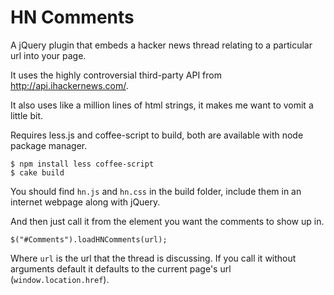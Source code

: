 HN Comments
===

A jQuery plugin that embeds a hacker news thread relating to a particular url into your page. 

It uses the highly controversial third-party API from http://api.ihackernews.com/.

It also uses like a million lines of html strings, it makes me want to vomit a little bit.

Requires less.js and coffee-script to build, both are available with node package manager.

    $ npm install less coffee-script
    $ cake build

You should find `hn.js` and `hn.css` in the build folder, include them in an internet
webpage along with jQuery.

And then just call it from the element you want the comments to show up in.

    $("#Comments").loadHNComments(url);

Where `url` is the url that the thread is discussing.
If you call it without arguments default it defaults to the current page's url (`window.location.href`).
